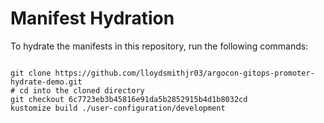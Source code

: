 
# Manifest Hydration

To hydrate the manifests in this repository, run the following commands:

```shell

git clone https://github.com/lloydsmithjr03/argocon-gitops-promoter-hydrate-demo.git
# cd into the cloned directory
git checkout 6c7723eb3b45816e91da5b2852915b4d1b8032cd
kustomize build ./user-configuration/development
```